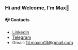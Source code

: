 ### Hi and Welcome, I'm Max👋

#### 📭 Contacts

- [Linkedin](https://www.linkedin.com/in/maxim-fil-62b622265/)
- [Telegram](https://t.me/max_fil13)
- Gmail: fil.maxim13@gmail.com
<!--
**FilMaxim/FilMaxim** is a ✨ _special_ ✨ repository because its `README.md` (this file) appears on your GitHub profile.

Here are some ideas to get you started:

- 🔭 I’m currently working on ...
- 🌱 I’m currently learning ...
- 👯 I’m looking to collaborate on ...
- 🤔 I’m looking for help with ...
- 💬 Ask me about ...
- 📫 How to reach me: ...
- 😄 Pronouns: ...
- ⚡ Fun fact: ...
-->
